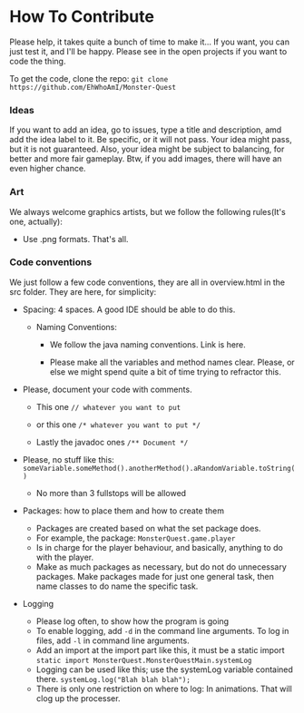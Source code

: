 How To Contribute
=================
Please help, it takes quite a bunch of time to make it... If you want, you can 
just test it, and I'll be happy. Please see in the open projects if 
you want to code the thing.

To get the code, clone the repo:
`git clone https://github.com/EhWhoAmI/Monster-Quest`

### Ideas
If you want to add an idea, go to issues, type a title and description, amd add the
idea label to it. Be specific, or it will not pass. Your idea might pass, but it
is not guaranteed. Also, your idea might be subject to balancing, for better and more
fair gameplay. Btw, if you add images, there will have an even higher chance.

### Art
We always welcome graphics artists, but we follow the following rules(It's one, actually):
 - Use .png formats.
That's all.

### Code conventions
We just follow a few code conventions, they are all in overview.html in the src folder.
They are here, for simplicity:

- Spacing: 4 spaces. A good IDE should be able to do this.

  - Naming Conventions:

    - We follow the java naming conventions. Link is here.

    - Please make all the variables and method names clear. Please, or else we might spend quite a bit of time trying to refractor this.

 - Please, document your code with comments.

   - This one
     `// whatever you want to put`

    - or this one
      `/* whatever you want to put */`

    - Lastly the javadoc ones
      `/** Document */`

 - Please, no stuff like this:
    `someVariable.someMethod().anotherMethod().aRandomVariable.toString()`
    - No more than 3 fullstops will be allowed
  - Packages: how to place them and how to create them
    - Packages are created based on what the set package does.
    - For example, the package:
      `MonsterQuest.game.player`
    - Is in charge for the player behaviour, and basically, anything to do with the player.
    - Make as much packages as necessary, but do not do unnecessary packages. Make packages made for just one general task, then name classes to do name the specific task.
  - Logging
    - Please log often, to show how the program is going
    - To enable logging, add `-d` in the command line arguments. To log in files, add `-l` in command line arguments.
    - Add an import at the import part like this, it must be a static import
      `static import MonsterQuest.MonsterQuestMain.systemLog`
    - Logging can be used like this; use the systemLog variable contained there.
        `systemLog.log("Blah blah blah");`
    - There is only one restriction on where to log: In animations. That will clog up the processer.